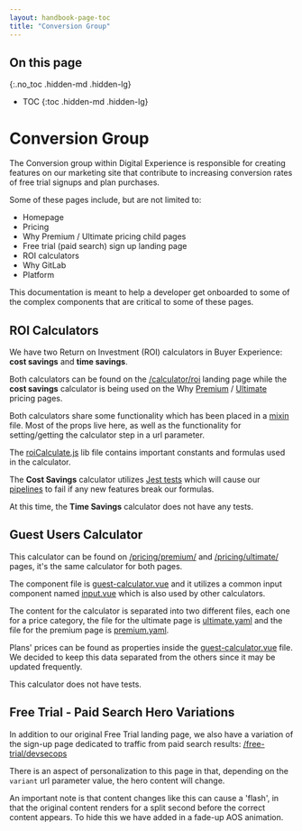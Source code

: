 ```yaml
---
layout: handbook-page-toc
title: "Conversion Group"
---
```


## On this page

{:.no_toc .hidden-md .hidden-lg}

- TOC
  {:toc .hidden-md .hidden-lg}

# Conversion Group

The Conversion group within Digital Experience is responsible for creating features on our marketing site that contribute to increasing conversion rates of free trial signups and plan purchases.

Some of these pages include, but are not limited to:

- Homepage
- Pricing
- Why Premium / Ultimate pricing child pages
- Free trial (paid search) sign up landing page
- ROI calculators
- Why GitLab
- Platform

This documentation is meant to help a developer get onboarded to some of the complex components that are critical to some of these pages.

## ROI Calculators

We have two Return on Investment (ROI) calculators in Buyer Experience: **cost savings** and **time savings**.

Both calculators can be found on the [/calculator/roi](https://about.gitlab.com/calculator/roi/) landing page while the **cost savings** calculator is being used on the Why [Premium](https://about.gitlab.com/pricing/premium/) / [Ultimate](https://about.gitlab.com/pricing/ultimate/) pricing pages.

Both calculators share some functionality which has been placed in a [mixin](https://gitlab.com/gitlab-com/marketing/digital-experience/buyer-experience/-/blob/main/mixins/roi-calculators.mixin.ts) file. Most of the props live here, as well as the functionality for setting/getting the calculator step in a url parameter.

The [roiCalculate.js](https://gitlab.com/gitlab-com/marketing/digital-experience/buyer-experience/-/blob/main/lib/roiCalculate.js) lib file contains important constants and formulas used in the calculator.

The **Cost Savings** calculator utilizes [Jest tests](https://gitlab.com/gitlab-com/marketing/digital-experience/buyer-experience/-/blob/main/test/calculate.test.js) which will cause our [pipelines](https://gitlab.com/gitlab-com/marketing/digital-experience/buyer-experience/-/blob/main/.gitlab-ci.yml#L160) to fail if any new features break our formulas.

At this time, the **Time Savings** calculator does not have any tests.

## Guest Users Calculator

This calculator can be found on [/pricing/premium/](https://about.gitlab.com/pricing/premium/) and [/pricing/ultimate/](https://about.gitlab.com/pricing/ultimate/) pages, it's the same calculator for both pages.

The component file is [guest-calculator.vue](https://gitlab.com/gitlab-com/marketing/digital-experience/buyer-experience/-/blob/main/components/pricing/plans/guest-calculator.vue) and it utilizes a common input component named [input.vue](https://gitlab.com/gitlab-com/marketing/digital-experience/buyer-experience/-/blob/main/components/calculator/input.vue) which is also used by other calculators.

The content for the calculator is separated into two different files, each one for a price category, the file for the ultimate page is [ultimate.yaml](https://gitlab.com/gitlab-com/marketing/digital-experience/buyer-experience/-/blob/main/content/pricing/ultimate.yml) and the file for the premium page is [premium.yaml](https://gitlab.com/gitlab-com/marketing/digital-experience/buyer-experience/-/blob/main/content/pricing/premium.yml).

Plans' prices can be found as properties inside the [guest-calculator.vue](https://gitlab.com/gitlab-com/marketing/digital-experience/buyer-experience/-/blob/main/components/pricing/plans/guest-calculator.vue) file. We decided to keep this data separated from the others since it may be updated frequently.

This calculator does not have tests.

## Free Trial - Paid Search Hero Variations

In addition to our original Free Trial landing page, we also have a variation of the sign-up page dedicated to traffic from paid search results: [/free-trial/devsecops](https://about.gitlab.com/free-trial/devsecops/)

There is an aspect of personalization to this page in that, depending on the `variant` url parameter value, the hero content will change.

An important note is that content changes like this can cause a 'flash', in that the original content renders for a split second before the correct content appears. To hide this we have added in a fade-up AOS animation.
